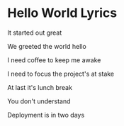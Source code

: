 # Hello World Lyrics

It started out great

We greeted the world hello

I need coffee to keep me awake

I need to focus the project's at stake

At last it's lunch break

You don't understand

Deployment is in two days
